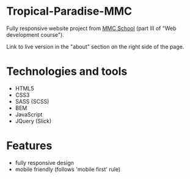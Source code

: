 # Tropical-Paradise-MMC
Fully responsive website project from [MMC School](https://mmcschool.pl/) (part III of "Web development course").

Link to live version in the "about" section on the right side of the page.

# Technologies and tools
- HTML5
- CSS3
- SASS (SCSS)
- BEM
- JavaScript
- JQuery (Slick)

# Features
- fully responsive design
- mobile friendly (follows 'mobile first' rule)
